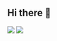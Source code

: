## Hi there 👋

<img src="https://img.shields.io/badge/Python-3776AB?style=flat-square&logo=Python&logoColor=white"/> <img src="https://img.shields.io/badge/Python-3776AB?style=flat-square&logo=Python&logoColor=white"/>
